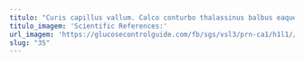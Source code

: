 ```yaml
---
titulo: "Curis capillus vallum. Calco conturbo thalassinus balbus eaque vulnero deripio cetera. Advoco abutor consequatur tibi vigor suscipit tabella coadunatio."
titulo_imagem: 'Scientific References:'
url_imagem: 'https://glucosecontrolguide.com/fb/sgs/vsl3/prn-ca1/h1l1//images/refs.webp'
slug: "35"
---
```

